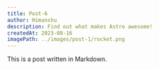 ```yaml
---
title: Post-6
author: Himanshu
description: Find out what makes Astro awesome!
createdAt: 2023-08-16
imagePath: ../images/post-1/rocket.png
---
```


This is a post written in Markdown.